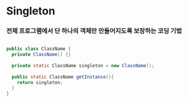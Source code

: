 # Singleton

### 전체 프로그램에서 단 하나의 객체만 만들어지도록 보장하는 코딩 기법


```java

public class ClassName {
  private ClassName() {}
  
  private static ClassName singleton = new ClassName();
  
  public static ClassName getInstance(){
    return singleton;
  }
}

```
